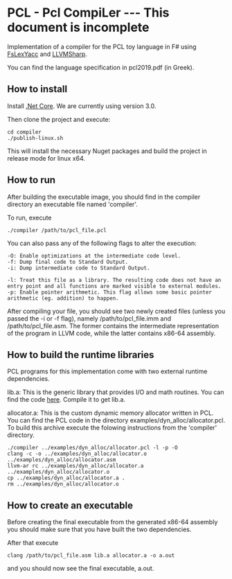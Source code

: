 # PCL - Pcl CompiLer --- This document is incomplete

Implementation of a compiler for the PCL toy language in F# using [FsLexYacc](https://fsprojects.github.io/FsLexYacc/) and [LLVMSharp](https://github.com/microsoft/LLVMSharp).

You can find the language specification in pcl2019.pdf (in Greek).

## How to install

Install [.Net Core](https://dotnet.microsoft.com/download). We are currently using version 3.0.

Then clone the project and execute:
```
cd compiler
./publish-linux.sh
```

This will install the necessary Nuget packages and build the project in release mode for linux x64.

## How to run

After building the executable image, you should find in the compiler directory an executable file named 'compiler'.

To run, execute

```
./compiler /path/to/pcl_file.pcl
```

You can also pass any of the following flags to alter the execution:
```
-O: Enable optimizations at the intermediate code level.
-f: Dump final code to Standard Output.
-i: Dump intermediate code to Standard Output.

-l: Treat this file as a library. The resulting code does not have an entry point and all functions are marked visible to external modules.
-p: Enable pointer arithmetic. This flag allows some basic pointer arithmetic (eg. addition) to happen.
``` 

After compiling your file, you should see two newly created files (unless you passed the -i or -f flag), namely /path/to/pcl_file.imm and /path/to/pcl_file.asm. The former contains the intermediate representation of the program in LLVM code, while the latter contains x86-64 assembly.

## How to build the runtime libraries

PCL programs for this implementation come with two external runtime dependencies.

lib.a: This is the generic library that provides I/O and math routines. You can find the code [here](https://github.com/abenetopoulos/edsger_lib). Compile it to get lib.a.

allocator.a: This is the custom dynamic memory allocator written in PCL. You can find the PCL code in the directory examples/dyn_alloc/allocator.pcl. To build this archive execute the folowing instructions from the 'compiler' directory.

```
./compiler ../examples/dyn_alloc/allocator.pcl -l -p -O
clang -c -o ../examples/dyn_alloc/allocator.o ../examples/dyn_alloc/allocator.asm
llvm-ar rc ../examples/dyn_alloc/allocator.a ../examples/dyn_alloc/allocator.o
cp ../examples/dyn_alloc/allocator.a .
rm ../examples/dyn_alloc/allocator.o
```

## How to create an executable

Before creating the final executable from the generated x86-64 assembly you should make sure that you have built the two dependencies.

After that execute 
```
clang /path/to/pcl_file.asm lib.a allocator.a -o a.out
```

and you should now see the final executable, a.out.